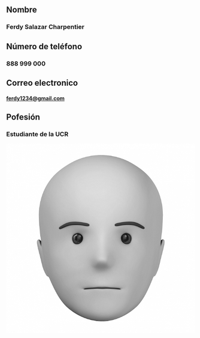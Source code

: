 ## Nombre
### Ferdy Salazar Charpentier

## Número de teléfono
### 888 999 000

## Correo electronico
#### ferdy1234@gmail.com

## Pofesión
### Estudiante de la UCR

![](cara.jpg)

